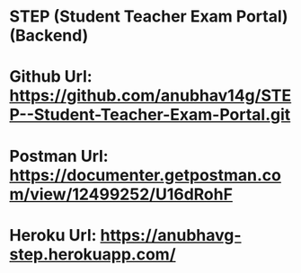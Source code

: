 # STEP (Student Teacher Exam Portal) (Backend)

# Github Url: https://github.com/anubhav14g/STEP--Student-Teacher-Exam-Portal.git

# Postman Url: https://documenter.getpostman.com/view/12499252/U16dRohF

# Heroku Url: https://anubhavg-step.herokuapp.com/